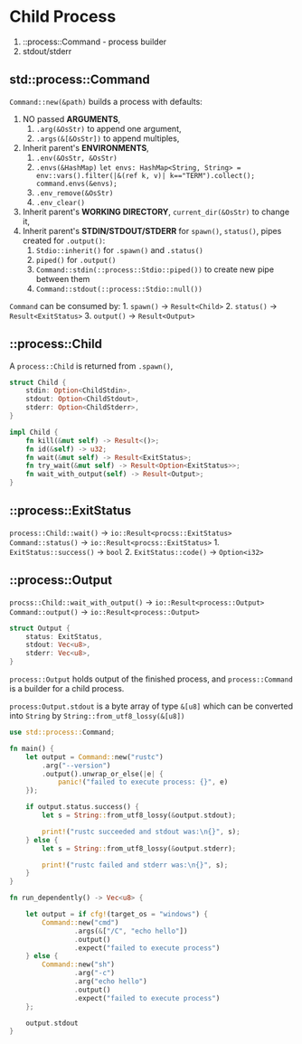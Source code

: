 # Child Process
1. ::process::Command - process builder
1. stdout/stderr

## std::process::Command
`Command::new(&path)` builds a process with defaults:
1. NO passed **ARGUMENTS**, 
    1. `.arg(&OsStr)` to append one argument, 
    2. `.args(&[&OsStr])` to append multiples,
2. Inherit parent's **ENVIRONMENTS**, 
    1. `.env(&OsStr, &OsStr)`
    2. `.envs(&HashMap)` `let envs: HashMap<String, String> = env::vars().filter(|&(ref k, v)| k=="TERM").collect(); command.envs(&envs);`
    3. `.env_remove(&OsStr)`
    4. `.env_clear()`
3. Inherit parent's **WORKING DIRECTORY**, `current_dir(&OsStr)` to change it,
4. Inherit parent's **STDIN/STDOUT/STDERR** for `spawn()`, `status()`, pipes created for `.output()`:
    1. `Stdio::inherit()` for `.spawn()` and `.status()`
    2. `piped()` for `.output()`
    1. `Command::stdin(::process::Stdio::piped())` to create new pipe between them
    2. `Command::stdout(::process::Stdio::null())`

`Command` can be consumed by:
    1. `spawn()` -> `Result<Child>`
    2. `status()` -> `Result<ExitStatus>`
    3. `output()` -> `Result<Output>`

## ::process::Child
A `process::Child` is returned from `.spawn()`,
```rust
struct Child {
    stdin: Option<ChildStdin>,
    stdout: Option<ChildStdout>,
    stderr: Option<ChildStderr>,
}

impl Child {
    fn kill(&mut self) -> Result<()>;
    fn id(&self) -> u32;
    fn wait(&mut self) -> Result<ExitStatus>;
    fn try_wait(&mut self) -> Result<Option<ExitStatus>>;
    fn wait_with_output(self) -> Result<Output>;
}
```

## ::process::ExitStatus
`process::Child::wait()` -> `io::Result<procss::ExitStatus>`
`Command::status()` -> `io::Result<procss::ExitStatus>`
    1. `ExitStatus::success()` -> `bool`
    2. `ExitStatus::code()` -> `Option<i32>`

## ::process::Output
`procss::Child::wait_with_output()` -> `io::Result<process::Output>`
`Command::output()` -> `io::Result<process::Output>`
```rust
struct Output {
    status: ExitStatus,
    stdout: Vec<u8>,
    stderr: Vec<u8>,
}
```
`process::Output` holds output of the finished process, and `process::Command` is a builder for a child process.

`process:Output.stdout` is a byte array of type `&[u8]` which can be converted into `String` by `String::from_utf8_lossy(&[u8])`

```rust
use std::process::Command;

fn main() {
    let output = Command::new("rustc")
        .arg("--version")
        .output().unwrap_or_else(|e| {
            panic!("failed to execute process: {}", e)
    });

    if output.status.success() {
        let s = String::from_utf8_lossy(&output.stdout);

        print!("rustc succeeded and stdout was:\n{}", s);
    } else {
        let s = String::from_utf8_lossy(&output.stderr);

        print!("rustc failed and stderr was:\n{}", s);
    }
}

fn run_dependently() -> Vec<u8> {

    let output = if cfg!(target_os = "windows") {
        Command::new("cmd")
                .args(&["/C", "echo hello"])
                .output()
                .expect("failed to execute process")
    } else {
        Command::new("sh")
                .arg("-c")
                .arg("echo hello")
                .output()
                .expect("failed to execute process")
    };

    output.stdout
}
```